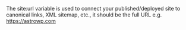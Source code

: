 
The site:url variable is used to connect your published/deployed site to canonical links, XML sitemap, etc., it should be the full URL e.g. https://astrowp.com
